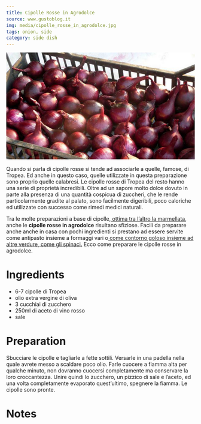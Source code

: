 ```yaml
---
title: Cipolle Rosse in Agrodolce
source: www.gustoblog.it
img: media/cipolle_rosse_in_agrodolce.jpg
tags: onion, side
category: side dish
---
```


![Cipolle Rosse in Agrodolce](media/cipolle_rosse_in_agrodolce.jpg)

Quando si parla di cipolle rosse si tende ad associarle a quelle, famose, di Tropea. Ed anche in questo caso, quelle utilizzate in questa preparazione sono proprio quelle calabresi. Le cipolle rosse di Tropea del resto hanno una serie di proprietà incredibili. Oltre ad un sapore molto dolce dovuto in parte alla presenza di una quantità cospicua di zuccheri, che le rende particolarmente gradite al palato, sono facilmente digeribili, poco caloriche ed utilizzate con successo come rimedi medici naturali.

Tra le molte preparazioni a base di cipolle,[ ottima tra l’altro la marmellata](http://www.gustoblog.it/post/29729/la-marmellata-di-cipolle-rosse-di-tropea-la-ricetta-facile), anche le **cipolle rosse in agrodolce** risultano sfiziose. Facili da preparare anche anche in casa con pochi ingredienti si prestano ad essere servite come antipasto insieme a formaggi vari o[ come contorno goloso insieme ad altre verdure, come gli spinaci.](http://www.gustoblog.it/post/10283/ricette-contorni-spinaci-al-vapore-con-cipolla-in-agrodolce) Ecco come preparare le cipolle rosse in agrodolce.

Ingredients
===========

* 6-7 cipolle di Tropea
* olio extra vergine di oliva
* 3 cucchiai di zucchero
* 250ml di aceto di vino rosso
* sale

Preparation
===========

Sbucciare le cipolle e tagliarle a fette sottili. Versarle in una padella nella quale avrete messo a scaldare poco olio. Farle cuocere a fiamma alta per qualche minuto, non dovranno cuocersi completamente ma conservare la loro croccantezza. Unire quindi lo zucchero, un pizzico di sale e l’aceto, ed una volta completamente evaporato quest’ultimo, spegnere la fiamma. Le cipolle sono pronte.

Notes
=====
